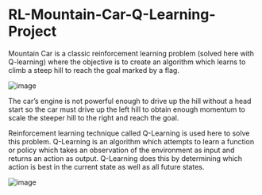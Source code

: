 # RL-Mountain-Car-Q-Learning-Project

Mountain Car is a classic reinforcement learning problem (solved here with Q-learning) where the objective is to create an algorithm which learns to climb a steep hill to reach the goal marked by a flag.

![image](https://user-images.githubusercontent.com/51359449/181657266-556fb5b6-05d0-404b-bd16-3692363d49ec.png)


The car’s engine is not powerful enough to drive up the hill without a head start so the car must drive up the left hill to obtain enough momentum to scale the steeper hill to the right and reach the goal.

Reinforcement learning technique called Q-Learning is used here to solve this problem. Q-Learning is an algorithm which attempts to learn a function or policy which takes an observation of the environment as input and returns an action as output. Q-Learning does this by determining which action is best in the current state as well as all future states.

![image](https://user-images.githubusercontent.com/68587770/202894636-519e8f67-aa27-46e3-9dbd-1a679329cacf.png)

<!-- ![image](https://user-images.githubusercontent.com/51359449/181657309-74f2f089-5049-4ec8-8939-e75f519877e5.png) -->
 
